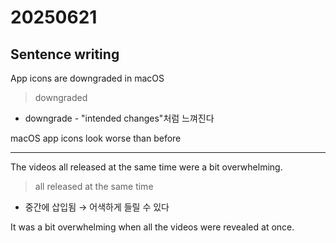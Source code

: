 # 20250621

## Sentence writing

App icons are downgraded in macOS

> downgraded
- downgrade - "intended changes"처럼 느껴진다

macOS app icons look worse than before

---

The videos all released at the same time were a bit overwhelming.

> all released at the same time
- 중간에 삽입됨 → 어색하게 들릴 수 있다

It was a bit overwhelming when all the videos were revealed at once.
